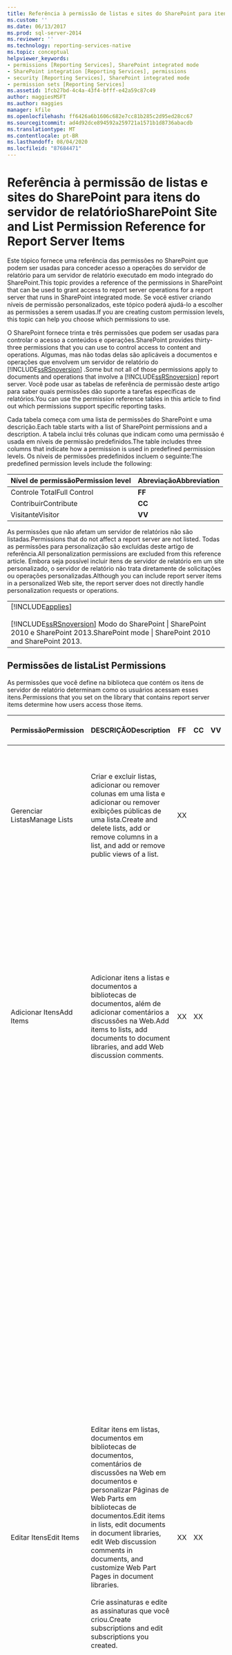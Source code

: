 ```yaml
---
title: Referência à permissão de listas e sites do SharePoint para itens do servidor de relatório | Microsoft Docs
ms.custom: ''
ms.date: 06/13/2017
ms.prod: sql-server-2014
ms.reviewer: ''
ms.technology: reporting-services-native
ms.topic: conceptual
helpviewer_keywords:
- permissions [Reporting Services], SharePoint integrated mode
- SharePoint integration [Reporting Services], permissions
- security [Reporting Services], SharePoint integrated mode
- permission sets [Reporting Services]
ms.assetid: 1fcb27bd-4c4a-43f4-bfff-e42a59c87c49
author: maggiesMSFT
ms.author: maggies
manager: kfile
ms.openlocfilehash: ff6426a6b1606c682e7cc81b285c2d95ed28cc67
ms.sourcegitcommit: ad4d92dce894592a259721a1571b1d8736abacdb
ms.translationtype: MT
ms.contentlocale: pt-BR
ms.lasthandoff: 08/04/2020
ms.locfileid: "87684471"
---
```

# <a name="sharepoint-site-and-list-permission-reference-for-report-server-items"></a><span data-ttu-id="93473-102">Referência à permissão de listas e sites do SharePoint para itens do servidor de relatório</span><span class="sxs-lookup"><span data-stu-id="93473-102">SharePoint Site and List Permission Reference for Report Server Items</span></span>
  <span data-ttu-id="93473-103">Este tópico fornece uma referência das permissões no SharePoint que podem ser usadas para conceder acesso a operações do servidor de relatório para um servidor de relatório executado em modo integrado do SharePoint.</span><span class="sxs-lookup"><span data-stu-id="93473-103">This topic provides a reference of the permissions in SharePoint that can be used to grant access to report server operations for a report server that runs in SharePoint integrated mode.</span></span> <span data-ttu-id="93473-104">Se você estiver criando níveis de permissão personalizados, este tópico poderá ajudá-lo a escolher as permissões a serem usadas.</span><span class="sxs-lookup"><span data-stu-id="93473-104">If you are creating custom permission levels, this topic can help you choose which permissions to use.</span></span>  
  
 <span data-ttu-id="93473-105">O SharePoint fornece trinta e três permissões que podem ser usadas para controlar o acesso a conteúdos e operações.</span><span class="sxs-lookup"><span data-stu-id="93473-105">SharePoint provides thirty-three permissions that you can use to control access to content and operations.</span></span> <span data-ttu-id="93473-106">Algumas, mas não todas delas são aplicáveis a documentos e operações que envolvem um servidor de relatório do [!INCLUDE[ssRSnoversion](../../includes/ssrsnoversion-md.md)] .</span><span class="sxs-lookup"><span data-stu-id="93473-106">Some but not all of those permissions apply to documents and operations that involve a [!INCLUDE[ssRSnoversion](../../includes/ssrsnoversion-md.md)] report server.</span></span> <span data-ttu-id="93473-107">Você pode usar as tabelas de referência de permissão deste artigo para saber quais permissões dão suporte a tarefas específicas de relatórios.</span><span class="sxs-lookup"><span data-stu-id="93473-107">You can use the permission reference tables in this article to find out which permissions support specific reporting tasks.</span></span>  
  
 <span data-ttu-id="93473-108">Cada tabela começa com uma lista de permissões do SharePoint e uma descrição.</span><span class="sxs-lookup"><span data-stu-id="93473-108">Each table starts with a list of SharePoint permissions and a description.</span></span> <span data-ttu-id="93473-109">A tabela inclui três colunas que indicam como uma permissão é usada em níveis de permissão predefinidos.</span><span class="sxs-lookup"><span data-stu-id="93473-109">The table includes three columns that indicate how a permission is used in predefined permission levels.</span></span> <span data-ttu-id="93473-110">Os níveis de permissões predefinidos incluem o seguinte:</span><span class="sxs-lookup"><span data-stu-id="93473-110">The predefined permission levels include the following:</span></span>  
  
|<span data-ttu-id="93473-111">Nível de permissão</span><span class="sxs-lookup"><span data-stu-id="93473-111">Permission level</span></span>|<span data-ttu-id="93473-112">Abreviação</span><span class="sxs-lookup"><span data-stu-id="93473-112">Abbreviation</span></span>|  
|----------------------|------------------|  
|<span data-ttu-id="93473-113">Controle Total</span><span class="sxs-lookup"><span data-stu-id="93473-113">Full Control</span></span>|<span data-ttu-id="93473-114">**F**</span><span class="sxs-lookup"><span data-stu-id="93473-114">**F**</span></span>|  
|<span data-ttu-id="93473-115">Contribuir</span><span class="sxs-lookup"><span data-stu-id="93473-115">Contribute</span></span>|<span data-ttu-id="93473-116">**C**</span><span class="sxs-lookup"><span data-stu-id="93473-116">**C**</span></span>|  
|<span data-ttu-id="93473-117">Visitante</span><span class="sxs-lookup"><span data-stu-id="93473-117">Visitor</span></span>|<span data-ttu-id="93473-118">**V**</span><span class="sxs-lookup"><span data-stu-id="93473-118">**V**</span></span>|  
  
 <span data-ttu-id="93473-119">As permissões que não afetam um servidor de relatórios não são listadas.</span><span class="sxs-lookup"><span data-stu-id="93473-119">Permissions that do not affect a report server are not listed.</span></span> <span data-ttu-id="93473-120">Todas as permissões para personalização são excluídas deste artigo de referência.</span><span class="sxs-lookup"><span data-stu-id="93473-120">All personalization permissions are excluded from this reference article.</span></span> <span data-ttu-id="93473-121">Embora seja possível incluir itens de servidor de relatório em um site personalizado, o servidor de relatório não trata diretamente de solicitações ou operações personalizadas.</span><span class="sxs-lookup"><span data-stu-id="93473-121">Although you can include report server items in a personalized Web site, the report server does not directly handle personalization requests or operations.</span></span>  
  
||  
|-|  
|[!INCLUDE[applies](../../includes/applies-md.md)]<br /><br /> [!INCLUDE[ssRSnoversion](../../includes/ssrsnoversion-md.md)] <span data-ttu-id="93473-122">Modo do SharePoint &#124; SharePoint 2010 e SharePoint 2013.</span><span class="sxs-lookup"><span data-stu-id="93473-122">SharePoint mode &#124; SharePoint 2010 and SharePoint 2013.</span></span>|  
  
## <a name="list-permissions"></a><span data-ttu-id="93473-123">Permissões de lista</span><span class="sxs-lookup"><span data-stu-id="93473-123">List Permissions</span></span>  
 <span data-ttu-id="93473-124">As permissões que você define na biblioteca que contém os itens de servidor de relatório determinam como os usuários acessam esses itens.</span><span class="sxs-lookup"><span data-stu-id="93473-124">Permissions that you set on the library that contains report server items determine how users access those items.</span></span>  
  
|<span data-ttu-id="93473-125">Permissão</span><span class="sxs-lookup"><span data-stu-id="93473-125">Permission</span></span>|<span data-ttu-id="93473-126">DESCRIÇÃO</span><span class="sxs-lookup"><span data-stu-id="93473-126">Description</span></span>|<span data-ttu-id="93473-127">F</span><span class="sxs-lookup"><span data-stu-id="93473-127">F</span></span>|<span data-ttu-id="93473-128">C</span><span class="sxs-lookup"><span data-stu-id="93473-128">C</span></span>|<span data-ttu-id="93473-129">V</span><span class="sxs-lookup"><span data-stu-id="93473-129">V</span></span>|<span data-ttu-id="93473-130">Operação do servidor de relatório</span><span class="sxs-lookup"><span data-stu-id="93473-130">Report Server Operation</span></span>|  
|----------------|-----------------|-------|-------|-------|-----------------------------|  
|<span data-ttu-id="93473-131">Gerenciar Listas</span><span class="sxs-lookup"><span data-stu-id="93473-131">Manage Lists</span></span>|<span data-ttu-id="93473-132">Criar e excluir listas, adicionar ou remover colunas em uma lista e adicionar ou remover exibições públicas de uma lista.</span><span class="sxs-lookup"><span data-stu-id="93473-132">Create and delete lists, add or remove columns in a list, and add or remove public views of a list.</span></span>|<span data-ttu-id="93473-133">X</span><span class="sxs-lookup"><span data-stu-id="93473-133">X</span></span>|||<span data-ttu-id="93473-134">Criar uma pasta em uma biblioteca do SharePoint durante uma operação de publicação usando uma ferramenta de criação.</span><span class="sxs-lookup"><span data-stu-id="93473-134">Create a folder in a SharePoint library during a publish operation from an authoring tool.</span></span> <span data-ttu-id="93473-135">Esta permissão também é exigida para o gerenciamento de históricos de relatórios.</span><span class="sxs-lookup"><span data-stu-id="93473-135">This permission is also required for managing report history.</span></span>|  
|<span data-ttu-id="93473-136">Adicionar Itens</span><span class="sxs-lookup"><span data-stu-id="93473-136">Add Items</span></span>|<span data-ttu-id="93473-137">Adicionar itens a listas e documentos a bibliotecas de documentos, além de adicionar comentários a discussões na Web.</span><span class="sxs-lookup"><span data-stu-id="93473-137">Add items to lists, add documents to document libraries, and add Web discussion comments.</span></span>|<span data-ttu-id="93473-138">X</span><span class="sxs-lookup"><span data-stu-id="93473-138">X</span></span>|<span data-ttu-id="93473-139">X</span><span class="sxs-lookup"><span data-stu-id="93473-139">X</span></span>||<span data-ttu-id="93473-140">Adicionar relatórios, modelos de relatórios, fontes de dados compartilhados e recursos (arquivos de imagem externos) às bibliotecas do SharePoint.</span><span class="sxs-lookup"><span data-stu-id="93473-140">Add reports, report models, shared data sources, and resources (external image files) to SharePoint libraries.</span></span> <span data-ttu-id="93473-141">Crie fontes de dados compartilhados.</span><span class="sxs-lookup"><span data-stu-id="93473-141">Create shared data sources.</span></span> <span data-ttu-id="93473-142">Gerar modelos de relatórios utilizando fontes de dados compartilhados.</span><span class="sxs-lookup"><span data-stu-id="93473-142">Generate report models from shared data sources.</span></span> <span data-ttu-id="93473-143">Iniciar o Construtor de Relatórios e criar um novo relatório ou carregar um modelo no Construtor de Relatórios.</span><span class="sxs-lookup"><span data-stu-id="93473-143">Start Report Builder and create a new report or load a model into Report Builder.</span></span>|  
|<span data-ttu-id="93473-144">Editar Itens</span><span class="sxs-lookup"><span data-stu-id="93473-144">Edit Items</span></span>|<span data-ttu-id="93473-145">Editar itens em listas, documentos em bibliotecas de documentos, comentários de discussões na Web em documentos e personalizar Páginas de Web Parts em bibliotecas de documentos.</span><span class="sxs-lookup"><span data-stu-id="93473-145">Edit items in lists, edit documents in document libraries, edit Web discussion comments in documents, and customize Web Part Pages in document libraries.</span></span><br /><br /> <span data-ttu-id="93473-146">Crie assinaturas e edite as assinaturas que você criou.</span><span class="sxs-lookup"><span data-stu-id="93473-146">Create subscriptions and edit subscriptions you created.</span></span>|<span data-ttu-id="93473-147">X</span><span class="sxs-lookup"><span data-stu-id="93473-147">X</span></span>|<span data-ttu-id="93473-148">X</span><span class="sxs-lookup"><span data-stu-id="93473-148">X</span></span>||<span data-ttu-id="93473-149">Exibir versões anteriores de um documento, inclusive instantâneos do histórico do relatório.</span><span class="sxs-lookup"><span data-stu-id="93473-149">View past versions of a document, including report history snapshots.</span></span> <span data-ttu-id="93473-150">Editar propriedades de itens para relatórios e outros documentos.</span><span class="sxs-lookup"><span data-stu-id="93473-150">Edit item properties for reports and other documents.</span></span> <span data-ttu-id="93473-151">Definir opções de processamento de relatórios.</span><span class="sxs-lookup"><span data-stu-id="93473-151">Set report processing options.</span></span> <span data-ttu-id="93473-152">Definir parâmetros em um relatório.</span><span class="sxs-lookup"><span data-stu-id="93473-152">Set parameters on a report.</span></span> <span data-ttu-id="93473-153">Editar propriedades de fontes de dados.</span><span class="sxs-lookup"><span data-stu-id="93473-153">Edit data source properties.</span></span> <span data-ttu-id="93473-154">Criar instantâneos de histórico de relatórios.</span><span class="sxs-lookup"><span data-stu-id="93473-154">Create report history snapshots.</span></span> <span data-ttu-id="93473-155">Abrir um modelo de relatório ou um relatório baseado em modelo no Construtor de Relatórios e salvar suas alterações no arquivo.</span><span class="sxs-lookup"><span data-stu-id="93473-155">Open a report model or a model-based report in Report Builder and save your changes to the file.</span></span> <span data-ttu-id="93473-156">Atribuir relatórios de clique a entidades em um modelo.</span><span class="sxs-lookup"><span data-stu-id="93473-156">Assign clickthrough reports to entities in a model.</span></span> <span data-ttu-id="93473-157">Substituir uma definição de relatório, uma fonte de dados compartilhados, um modelo de relatório ou um recurso por uma versão mais recente (substituir o arquivo, preservar metadados).</span><span class="sxs-lookup"><span data-stu-id="93473-157">Replace a report definition, shared data source, report model, or resource with a newer version (replace file, preserve metadata).</span></span> <span data-ttu-id="93473-158">Gerenciar itens dependentes referenciados em um relatório ou modelo.</span><span class="sxs-lookup"><span data-stu-id="93473-158">Manage dependent items that are referenced in a report or model.</span></span> <span data-ttu-id="93473-159">Personalizar a Web Part do Visualizador de Relatórios relativa a um relatório específico.</span><span class="sxs-lookup"><span data-stu-id="93473-159">Customize the Report Viewer Web Part relative to a specific report.</span></span><br /><br /> <span data-ttu-id="93473-160">Criar, alterar e excluir assinaturas que usem as extensões de entrega do [!INCLUDE[ssRSnoversion](../../includes/ssrsnoversion-md.md)] para enviar relatórios a locais de destino.</span><span class="sxs-lookup"><span data-stu-id="93473-160">Create, change and delete subscriptions that use the [!INCLUDE[ssRSnoversion](../../includes/ssrsnoversion-md.md)] delivery extensions to deliver reports to target locations.</span></span> <span data-ttu-id="93473-161">Só o proprietário da assinatura e os usuários que têm a permissão Gerenciar Alertas podem executar estas ações.</span><span class="sxs-lookup"><span data-stu-id="93473-161">Only the subscription owner and users who have Manage Alerts permission can perform these actions.</span></span>|  
|<span data-ttu-id="93473-162">Excluir Itens</span><span class="sxs-lookup"><span data-stu-id="93473-162">Delete Items</span></span>|<span data-ttu-id="93473-163">Excluir itens de uma lista, documentos de uma biblioteca de documentos e comentários de discussões na Web em documentos.</span><span class="sxs-lookup"><span data-stu-id="93473-163">Delete items from a list, documents from a document library, and Web discussion comments in documents.</span></span>|<span data-ttu-id="93473-164">X</span><span class="sxs-lookup"><span data-stu-id="93473-164">X</span></span>|<span data-ttu-id="93473-165">X</span><span class="sxs-lookup"><span data-stu-id="93473-165">X</span></span>||<span data-ttu-id="93473-166">Excluir relatórios, modelos de relatórios, fontes de dados compartilhados e outros documentos de uma biblioteca.</span><span class="sxs-lookup"><span data-stu-id="93473-166">Delete reports, report models, shared data sources, and other documents from a library.</span></span>|  
|<span data-ttu-id="93473-167">Exibir Itens</span><span class="sxs-lookup"><span data-stu-id="93473-167">View Items</span></span>|<span data-ttu-id="93473-168">Exibir itens em listas, documentos em bibliotecas de documentos e comentários de discussões na Web.</span><span class="sxs-lookup"><span data-stu-id="93473-168">View items in lists, documents in document libraries, and Web discussion comments.</span></span>|<span data-ttu-id="93473-169">X</span><span class="sxs-lookup"><span data-stu-id="93473-169">X</span></span>|<span data-ttu-id="93473-170">X</span><span class="sxs-lookup"><span data-stu-id="93473-170">X</span></span>|<span data-ttu-id="93473-171">X</span><span class="sxs-lookup"><span data-stu-id="93473-171">X</span></span>|<span data-ttu-id="93473-172">Abrir um relatório, modelo de relatório e outro documento e fazer com que seja processado no servidor de relatório.</span><span class="sxs-lookup"><span data-stu-id="93473-172">Open a report, report model, and other document and have it processed on the report server.</span></span>|  
|<span data-ttu-id="93473-173">Abrir Itens</span><span class="sxs-lookup"><span data-stu-id="93473-173">Open Items</span></span>|<span data-ttu-id="93473-174">Exibir a origem de documentos com manipuladores de arquivo do lado do servidor.</span><span class="sxs-lookup"><span data-stu-id="93473-174">View the source of documents with server-side file handlers.</span></span>|<span data-ttu-id="93473-175">X</span><span class="sxs-lookup"><span data-stu-id="93473-175">X</span></span>|<span data-ttu-id="93473-176">X</span><span class="sxs-lookup"><span data-stu-id="93473-176">X</span></span>|<span data-ttu-id="93473-177">X</span><span class="sxs-lookup"><span data-stu-id="93473-177">X</span></span>|<span data-ttu-id="93473-178">Exibir uma lista de fontes de dados compartilhadas.</span><span class="sxs-lookup"><span data-stu-id="93473-178">View a list of shared data sources.</span></span> <span data-ttu-id="93473-179">Baixar uma cópia do arquivo de origem de uma definição de relatório ou modelo de relatório.</span><span class="sxs-lookup"><span data-stu-id="93473-179">Download a copy of the source file for a report definition or report model.</span></span> <span data-ttu-id="93473-180">Exibir relatórios de clickthrough que usam um modelo de relatório como fonte de dados.</span><span class="sxs-lookup"><span data-stu-id="93473-180">View clickthrough reports that use a report model as a data source.</span></span>|  
|<span data-ttu-id="93473-181">Exibir Versões</span><span class="sxs-lookup"><span data-stu-id="93473-181">View Versions</span></span>|<span data-ttu-id="93473-182">Exibir versões anteriores de um item de lista ou documento.</span><span class="sxs-lookup"><span data-stu-id="93473-182">View past versions of a list item or document.</span></span>|<span data-ttu-id="93473-183">X</span><span class="sxs-lookup"><span data-stu-id="93473-183">X</span></span>|<span data-ttu-id="93473-184">X</span><span class="sxs-lookup"><span data-stu-id="93473-184">X</span></span>|<span data-ttu-id="93473-185">X</span><span class="sxs-lookup"><span data-stu-id="93473-185">X</span></span>|<span data-ttu-id="93473-186">Exibir versões anteriores de um documento e de instantâneos de relatórios.</span><span class="sxs-lookup"><span data-stu-id="93473-186">View past versions of a document and report snapshots.</span></span>|  
|<span data-ttu-id="93473-187">Excluir Versões</span><span class="sxs-lookup"><span data-stu-id="93473-187">Delete Versions</span></span>|<span data-ttu-id="93473-188">Excluir versões anteriores de um item de lista ou documento.</span><span class="sxs-lookup"><span data-stu-id="93473-188">Delete past versions of a list item or document.</span></span>|<span data-ttu-id="93473-189">X</span><span class="sxs-lookup"><span data-stu-id="93473-189">X</span></span>|<span data-ttu-id="93473-190">X</span><span class="sxs-lookup"><span data-stu-id="93473-190">X</span></span>||<span data-ttu-id="93473-191">Excluir versões anteriores de um documento e de instantâneos de relatórios.</span><span class="sxs-lookup"><span data-stu-id="93473-191">Delete past versions of a document and report snapshots.</span></span>|  
  
> [!NOTE]  
>  <span data-ttu-id="93473-192">Outras permissões de lista incluem Substituir Check-out, Aprovar Itens e Exibir Páginas de Aplicativo.</span><span class="sxs-lookup"><span data-stu-id="93473-192">Other list permissions include Override Checkout, Approve Items, and View Application Pages.</span></span> <span data-ttu-id="93473-193">Essas permissões não são avaliadas pelo servidor de relatório.</span><span class="sxs-lookup"><span data-stu-id="93473-193">Those permissions are not evaluated by the report server.</span></span> <span data-ttu-id="93473-194">O servidor de relatório não lida com essas operações.</span><span class="sxs-lookup"><span data-stu-id="93473-194">The report server does not handle those operations.</span></span>  
  
## <a name="site-permissions"></a><span data-ttu-id="93473-195">Permissões de site</span><span class="sxs-lookup"><span data-stu-id="93473-195">Site Permissions</span></span>  
 <span data-ttu-id="93473-196">As permissões de site determinam o acesso a operações de servidor de relatório não diretamente relacionadas a itens armazenados em uma biblioteca específica.</span><span class="sxs-lookup"><span data-stu-id="93473-196">Site permissions determine access to report server operations that are not directly related to items stored in a specific library.</span></span> <span data-ttu-id="93473-197">Os exemplos incluem a criação e o gerenciamento de agendas compartilhadas, que podem ser usadas por itens em várias bibliotecas, e a configuração da Web Part do Visualizador de Relatórios, que pode ser usada em todo um site.</span><span class="sxs-lookup"><span data-stu-id="93473-197">Examples include creating and managing shared schedules, which can be used by items in multiple libraries, and configuring the Report Viewer Web Part, which can be used throughout a site.</span></span>  
  
|<span data-ttu-id="93473-198">Permissão</span><span class="sxs-lookup"><span data-stu-id="93473-198">Permission</span></span>|<span data-ttu-id="93473-199">DESCRIÇÃO</span><span class="sxs-lookup"><span data-stu-id="93473-199">Description</span></span>|<span data-ttu-id="93473-200">F</span><span class="sxs-lookup"><span data-stu-id="93473-200">F</span></span>|<span data-ttu-id="93473-201">C</span><span class="sxs-lookup"><span data-stu-id="93473-201">C</span></span>|<span data-ttu-id="93473-202">V</span><span class="sxs-lookup"><span data-stu-id="93473-202">V</span></span>|<span data-ttu-id="93473-203">Operação do servidor de relatório</span><span class="sxs-lookup"><span data-stu-id="93473-203">Report Server Operation</span></span>|  
|----------------|-----------------|-------|-------|-------|-----------------------------|  
|<span data-ttu-id="93473-204">Gerenciar Permissões</span><span class="sxs-lookup"><span data-stu-id="93473-204">Manage Permissions</span></span>|<span data-ttu-id="93473-205">Criar e gerenciar níveis de permissão no site e atribuir permissões a usuários e grupos.</span><span class="sxs-lookup"><span data-stu-id="93473-205">Create and change permission levels on the Web site and assign permissions to users and groups.</span></span>|<span data-ttu-id="93473-206">X</span><span class="sxs-lookup"><span data-stu-id="93473-206">X</span></span>|||<span data-ttu-id="93473-207">Você pode alterar permissões para todos os itens e operações do servidor de relatório.</span><span class="sxs-lookup"><span data-stu-id="93473-207">You can change permissions for all report server items and operations.</span></span> <span data-ttu-id="93473-208">Você pode definir a segurança de itens de modelo.</span><span class="sxs-lookup"><span data-stu-id="93473-208">You can set model item security.</span></span>|  
|<span data-ttu-id="93473-209">Gerenciar Site</span><span class="sxs-lookup"><span data-stu-id="93473-209">Manage Web Site</span></span>|<span data-ttu-id="93473-210">Executar todas as tarefas de administração do site, bem como gerenciar conteúdos.</span><span class="sxs-lookup"><span data-stu-id="93473-210">Perform all administration tasks for the Web site as well as manage content.</span></span>|<span data-ttu-id="93473-211">X</span><span class="sxs-lookup"><span data-stu-id="93473-211">X</span></span>|||<span data-ttu-id="93473-212">Criar, alterar e excluir agendas compartilhadas.</span><span class="sxs-lookup"><span data-stu-id="93473-212">Create, change, and delete shared schedules.</span></span>|  
|<span data-ttu-id="93473-213">Adicionar e Personalizar Páginas</span><span class="sxs-lookup"><span data-stu-id="93473-213">Add and Customize Pages</span></span>|<span data-ttu-id="93473-214">Adicionar, alterar ou excluir páginas HTML ou de Web Part e editar o site usando um editor compatível com [!INCLUDE[winSPServ](../../includes/winspserv-md.md)].</span><span class="sxs-lookup"><span data-stu-id="93473-214">Add, change, or delete HTML pages or Web Part pages, and edit the Web site using a [!INCLUDE[winSPServ](../../includes/winspserv-md.md)]-compatible editor.</span></span>|<span data-ttu-id="93473-215">X</span><span class="sxs-lookup"><span data-stu-id="93473-215">X</span></span>|||<span data-ttu-id="93473-216">Adicionar ou remover uma Web Part do Visualizador de Relatórios.</span><span class="sxs-lookup"><span data-stu-id="93473-216">Add or remove a Report Viewer Web Part.</span></span>|  
|<span data-ttu-id="93473-217">Procurar Informações sobre o Usuário</span><span class="sxs-lookup"><span data-stu-id="93473-217">Browse User Information</span></span>|<span data-ttu-id="93473-218">Exibir informações sobre os usuários do site.</span><span class="sxs-lookup"><span data-stu-id="93473-218">View information about the users of the Web site.</span></span>|<span data-ttu-id="93473-219">X</span><span class="sxs-lookup"><span data-stu-id="93473-219">X</span></span>|<span data-ttu-id="93473-220">X</span><span class="sxs-lookup"><span data-stu-id="93473-220">X</span></span>|<span data-ttu-id="93473-221">X</span><span class="sxs-lookup"><span data-stu-id="93473-221">X</span></span>|<span data-ttu-id="93473-222">Procurar relatórios e outros itens em sites, bibliotecas e pastas diferentes.</span><span class="sxs-lookup"><span data-stu-id="93473-222">Browse for reports and other items across different sites, libraries, and folders.</span></span> <span data-ttu-id="93473-223">Publicar relatórios e outros itens em uma biblioteca.</span><span class="sxs-lookup"><span data-stu-id="93473-223">Publish reports and other items to a library.</span></span>|  
|<span data-ttu-id="93473-224">Enumerar Permissões</span><span class="sxs-lookup"><span data-stu-id="93473-224">Enumerate Permissions</span></span>|<span data-ttu-id="93473-225">Enumerar permissões no site, na lista, pasta, no documento ou item de lista.</span><span class="sxs-lookup"><span data-stu-id="93473-225">Enumerate permissions on the Web site, list, folder, document, or list item.</span></span>|<span data-ttu-id="93473-226">X</span><span class="sxs-lookup"><span data-stu-id="93473-226">X</span></span>|||<span data-ttu-id="93473-227">Ler permissões para todos os itens de servidor de relatório.</span><span class="sxs-lookup"><span data-stu-id="93473-227">Read permissions for all report server items.</span></span> <span data-ttu-id="93473-228">Exibir um relatório de clickthrough que usa um modelo de relatório que contém configurações de segurança de item de modelo.</span><span class="sxs-lookup"><span data-stu-id="93473-228">View a clickthrough report that uses a report model that contains model item security settings.</span></span>|  
|<span data-ttu-id="93473-229">Gerenciar Alertas</span><span class="sxs-lookup"><span data-stu-id="93473-229">Manage Alerts</span></span>|<span data-ttu-id="93473-230">Gerenciar alertas para todos os usuários do site.</span><span class="sxs-lookup"><span data-stu-id="93473-230">Manage alerts for all users of the Web site.</span></span>|<span data-ttu-id="93473-231">X</span><span class="sxs-lookup"><span data-stu-id="93473-231">X</span></span>|||<span data-ttu-id="93473-232">Criar, alterar e excluir qualquer assinatura em um site.</span><span class="sxs-lookup"><span data-stu-id="93473-232">Create, change, and delete any subscription on a site.</span></span>|  
|<span data-ttu-id="93473-233">Usar Interfaces Remotas</span><span class="sxs-lookup"><span data-stu-id="93473-233">Use Remote Interfaces</span></span>|<span data-ttu-id="93473-234">Usar as interfaces SOAP, Web DAV ou SharePoint Designer para acessar o site.</span><span class="sxs-lookup"><span data-stu-id="93473-234">Use SOAP, Web DAV, or SharePoint Designer interfaces to access the Web site.</span></span>|<span data-ttu-id="93473-235">X</span><span class="sxs-lookup"><span data-stu-id="93473-235">X</span></span>|<span data-ttu-id="93473-236">X</span><span class="sxs-lookup"><span data-stu-id="93473-236">X</span></span>|<span data-ttu-id="93473-237">X</span><span class="sxs-lookup"><span data-stu-id="93473-237">X</span></span>|<span data-ttu-id="93473-238">Usado para chamar o ponto de extremidade do proxy do URL para o servidor de relatório.</span><span class="sxs-lookup"><span data-stu-id="93473-238">Used to call the URL proxy endpoint to the report server.</span></span>|  
|<span data-ttu-id="93473-239">Aberto</span><span class="sxs-lookup"><span data-stu-id="93473-239">Open</span></span>|<span data-ttu-id="93473-240">Abrir um site, uma lista ou pasta para acessar itens nesse contêiner.</span><span class="sxs-lookup"><span data-stu-id="93473-240">Open a Web site, list, or folder to access items inside that container.</span></span>|<span data-ttu-id="93473-241">X</span><span class="sxs-lookup"><span data-stu-id="93473-241">X</span></span>|<span data-ttu-id="93473-242">X</span><span class="sxs-lookup"><span data-stu-id="93473-242">X</span></span>|<span data-ttu-id="93473-243">X</span><span class="sxs-lookup"><span data-stu-id="93473-243">X</span></span>|<span data-ttu-id="93473-244">Ler propriedades de agendas e de itens.</span><span class="sxs-lookup"><span data-stu-id="93473-244">Read schedules and item properties.</span></span>|  
  
## <a name="see-also"></a><span data-ttu-id="93473-245">Consulte Também</span><span class="sxs-lookup"><span data-stu-id="93473-245">See Also</span></span>  
 <span data-ttu-id="93473-246">[Comparar funções e tarefas no Reporting Services com grupos e permissões do SharePoint](../reporting-services-roles-tasks-vs-sharepoint-groups-permissions.md) </span><span class="sxs-lookup"><span data-stu-id="93473-246">[Compare Roles and Tasks in Reporting Services to SharePoint Groups and Permissions](../reporting-services-roles-tasks-vs-sharepoint-groups-permissions.md) </span></span>  
 [<span data-ttu-id="93473-247">Conceder permissões para itens do servidor de relatório em um site do SharePoint</span><span class="sxs-lookup"><span data-stu-id="93473-247">Granting Permissions on Report Server Items on a SharePoint Site</span></span>](granting-permissions-on-report-server-items-on-a-sharepoint-site.md)  
  
  
